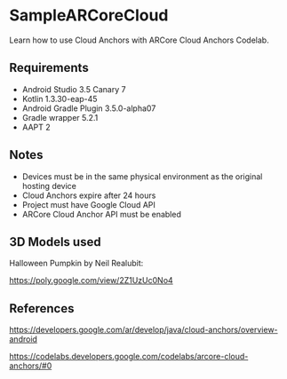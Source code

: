 # SampleARCoreCloud
Learn how to use Cloud Anchors with ARCore Cloud Anchors Codelab.

## Requirements
* Android Studio 3.5 Canary 7
* Kotlin 1.3.30-eap-45
* Android Gradle Plugin 3.5.0-alpha07
* Gradle wrapper 5.2.1
* AAPT 2

## Notes
* Devices must be in the same physical environment as the original hosting device
* Cloud Anchors expire after 24 hours
* Project must have Google Cloud API
* ARCore Cloud Anchor API must be enabled

## 3D Models used
Halloween Pumpkin by Neil Realubit:

https://poly.google.com/view/2Z1UzUc0No4

## References
https://developers.google.com/ar/develop/java/cloud-anchors/overview-android

https://codelabs.developers.google.com/codelabs/arcore-cloud-anchors/#0